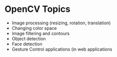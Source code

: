 # OpenCV Topics 



- Image processing (resizing, rotation, translation) 
- Changing color space
- Image filtering and contours   
- Object detection  
- Face detection   
- Gesture Control applications (in web applications  

